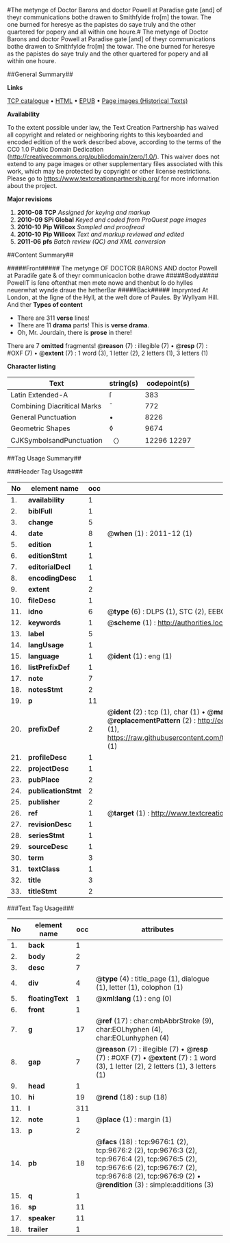 #The metynge of Doctor Barons and doctor Powell at Paradise gate [and] of theyr communications bothe drawen to Smithfylde fro[m] the towar. The one burned for heresye as the papistes do saye truly and the other quartered for popery and all within one houre.#
The metynge of Doctor Barons and doctor Powell at Paradise gate [and] of theyr communications bothe drawen to Smithfylde fro[m] the towar. The one burned for heresye as the papistes do saye truly and the other quartered for popery and all within one houre.

##General Summary##

**Links**

[TCP catalogue](http://www.ota.ox.ac.uk/tcp/)  • 
[HTML](http://tei.it.ox.ac.uk/tcp/Texts-HTML/free/A04/A04610.html)  • 
[EPUB](http://tei.it.ox.ac.uk/tcp/Texts-EPUB/free/A04/A04610.epub) • 
[Page images (Historical Texts)](https://historicaltexts.jisc.ac.uk/eebo-99844830e)

**Availability**

To the extent possible under law, the Text Creation Partnership has waived all copyright and related or neighboring rights to this keyboarded and encoded edition of the work described above, according to the terms of the CC0 1.0 Public Domain Dedication (http://creativecommons.org/publicdomain/zero/1.0/). This waiver does not extend to any page images or other supplementary files associated with this work, which may be protected by copyright or other license restrictions. Please go to https://www.textcreationpartnership.org/ for more information about the project.

**Major revisions**

1. __2010-08__ __TCP__ *Assigned for keying and markup*
1. __2010-09__ __SPi Global__ *Keyed and coded from ProQuest page images*
1. __2010-10__ __Pip Willcox__ *Sampled and proofread*
1. __2010-10__ __Pip Willcox__ *Text and markup reviewed and edited*
1. __2011-06__ __pfs__ *Batch review (QC) and XML conversion*

##Content Summary##

#####Front#####
The metynge OF DOCTOR BARONS AND doctor Powell at Paradiſe gate & of theyr communicacion bothe drawe
#####Body#####
PowelIT is ſene oftenthat men mete nowe and thenbut ſo do hylles neuerwhat wynde draue the hetherBar
#####Back#####
Imprynted At London, at the ſigne of the Hyll, at the weſt dore of Paules. By Wyllyam Hill. And ther
**Types of content**

  * There are 311 **verse** lines!
  * There are 11 **drama** parts! This is **verse drama**.
  * Oh, Mr. Jourdain, there is **prose** in there!

There are 7 **omitted** fragments! 
 @__reason__ (7) : illegible (7)  •  @__resp__ (7) : #OXF (7)  •  @__extent__ (7) : 1 word (3), 1 letter (2), 2 letters (1), 3 letters (1)

**Character listing**


|Text|string(s)|codepoint(s)|
|---|---|---|
|Latin Extended-A|ſ|383|
|Combining             Diacritical Marks|̄|772|
|General Punctuation|•|8226|
|Geometric Shapes|◊|9674|
|CJKSymbolsandPunctuation|〈〉|12296 12297|

##Tag Usage Summary##

###Header Tag Usage###

|No|element name|occ|attributes|
|---|---|---|---|
|1.|__availability__|1||
|2.|__biblFull__|1||
|3.|__change__|5||
|4.|__date__|8| @__when__ (1) : 2011-12 (1)|
|5.|__edition__|1||
|6.|__editionStmt__|1||
|7.|__editorialDecl__|1||
|8.|__encodingDesc__|1||
|9.|__extent__|2||
|10.|__fileDesc__|1||
|11.|__idno__|6| @__type__ (6) : DLPS (1), STC (2), EEBO-CITATION (1), PROQUEST (1), VID (1)|
|12.|__keywords__|1| @__scheme__ (1) : http://authorities.loc.gov/ (1)|
|13.|__label__|5||
|14.|__langUsage__|1||
|15.|__language__|1| @__ident__ (1) : eng (1)|
|16.|__listPrefixDef__|1||
|17.|__note__|7||
|18.|__notesStmt__|2||
|19.|__p__|11||
|20.|__prefixDef__|2| @__ident__ (2) : tcp (1), char (1)  •  @__matchPattern__ (2) : ([0-9\-]+):([0-9IVX]+) (1), (.+) (1)  •  @__replacementPattern__ (2) : http://eebo.chadwyck.com/downloadtiff?vid=$1&page=$2 (1), https://raw.githubusercontent.com/textcreationpartnership/Texts/master/tcpchars.xml#$1 (1)|
|21.|__profileDesc__|1||
|22.|__projectDesc__|1||
|23.|__pubPlace__|2||
|24.|__publicationStmt__|2||
|25.|__publisher__|2||
|26.|__ref__|1| @__target__ (1) : http://www.textcreationpartnership.org/docs/. (1)|
|27.|__revisionDesc__|1||
|28.|__seriesStmt__|1||
|29.|__sourceDesc__|1||
|30.|__term__|3||
|31.|__textClass__|1||
|32.|__title__|3||
|33.|__titleStmt__|2||


###Text Tag Usage###

|No|element name|occ|attributes|
|---|---|---|---|
|1.|__back__|1||
|2.|__body__|2||
|3.|__desc__|7||
|4.|__div__|4| @__type__ (4) : title_page (1), dialogue (1), letter (1), colophon (1)|
|5.|__floatingText__|1| @__xml:lang__ (1) : eng (0)|
|6.|__front__|1||
|7.|__g__|17| @__ref__ (17) : char:cmbAbbrStroke (9), char:EOLhyphen (4), char:EOLunhyphen (4)|
|8.|__gap__|7| @__reason__ (7) : illegible (7)  •  @__resp__ (7) : #OXF (7)  •  @__extent__ (7) : 1 word (3), 1 letter (2), 2 letters (1), 3 letters (1)|
|9.|__head__|1||
|10.|__hi__|19| @__rend__ (18) : sup (18)|
|11.|__l__|311||
|12.|__note__|1| @__place__ (1) : margin (1)|
|13.|__p__|2||
|14.|__pb__|18| @__facs__ (18) : tcp:9676:1 (2), tcp:9676:2 (2), tcp:9676:3 (2), tcp:9676:4 (2), tcp:9676:5 (2), tcp:9676:6 (2), tcp:9676:7 (2), tcp:9676:8 (2), tcp:9676:9 (2)  •  @__rendition__ (3) : simple:additions (3)|
|15.|__q__|1||
|16.|__sp__|11||
|17.|__speaker__|11||
|18.|__trailer__|1||
